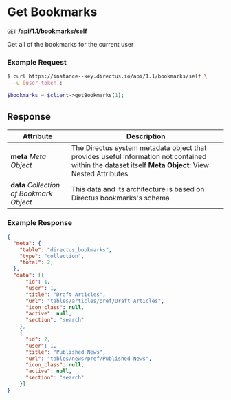 # Get Bookmarks

<span class="request">`GET` **/api/1.1/bookmarks/self**</span>

<span class="description">Get all of the bookmarks for the current user</span>

### Example Request

```bash
$ curl https://instance--key.directus.io/api/1.1/bookmarks/self \
  -u [user-token]:
```

```php
$bookmarks = $client->getBookmarks(1);
```

## Response

<span class="attributes">Attribute</span> | Description
--------|------------
**meta** _Meta Object_ | The Directus system metadata object that provides useful information not contained within the dataset itself <a class="object">**Meta Object**: View Nested Attributes</a>
**data** _Collection of Bookmark Object_ | <span class="custom">This data and its architecture is based on Directus bookmarks's schema</span>

### Example Response

```json
{
  "meta": {
    "table": "directus_bookmarks",
    "type": "collection",
    "total": 2,
  },
  "data": [{
      "id": 1,
      "user": 1,
      "title": "Draft Articles",
      "url": "tables/articles/pref/Draft Articles",
      "icon_class": null,
      "active": null,
      "section": "search"
    },
    {
      "id": 2,
      "user": 1,
      "title": "Published News",
      "url": "tables/news/pref/Published News",
      "icon_class": null,
      "active": null,
      "section": "search"
    }]
}
```
